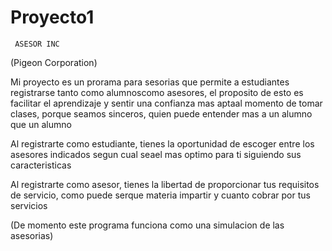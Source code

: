 # Proyecto1

     ASESOR INC
(Pigeon Corporation)

Mi proyecto es un prorama para sesorias que permite a estudiantes registrarse tanto como alumnoscomo asesores, el proposito de esto es facilitar el aprendizaje y sentir una confianza mas aptaal momento de tomar clases, porque seamos sinceros, quien puede entender mas a un alumno que un alumno

Al registrarte como estudiante, tienes la oportunidad de escoger entre los asesores indicados segun cual seael mas optimo para ti siguiendo sus caracteristicas

Al registrarte como asesor, tienes la libertad de proporcionar tus requisitos de servicio, como puede serque materia impartir y cuanto cobrar por tus servicios

(De momento este programa funciona como una simulacion de las asesorias)